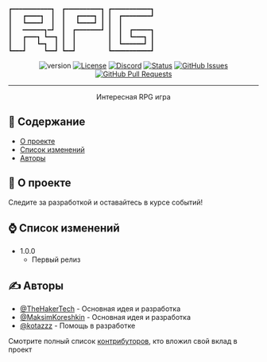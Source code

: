 ```
┏━━━━━━━━━━━┓  ┏━━━━━━━━━━┓ ┏━━━━━━━━━━━┓
┃   ┏━━━━┓  ┃  ┃   ┏━━━━┓ ┃ ┃  ┏━━━━━━━━┛
┃   ┗━━━━┛  ┃  ┃   ┗━━━━┛ ┃ ┃  ┃         
┃   ━━━━━━┓━┛  ┃  ┏━━━━━━━┛ ┃  ┃  ┏━━━━━┓
┃   ┏━━━┓ ┗━━┓ ┃  ┃         ┃  ┃  ┗━━━┓ ┃
┃   ┃   ┗━┓  ┃ ┃  ┃         ┃  ┗━━━━━━┛ ┃
┗━━━┛     ┗━━┛ ┗━━┛         ┗━━━━━━━━━━━┛
```


<div align="center">

![version](https://img.shields.io/badge/version-alpha-blue)
[![License](https://img.shields.io/badge/Лицензия-MIT-blue.svg)](/LICENSE)
[![Discord](https://img.shields.io/discord/992780447870357574?logo=discord)]([/LICENSE](https://discord.gg/HjJCwm5))
[![Status](https://img.shields.io/badge/Статус-активно-success.svg)]()
[![GitHub Issues](https://img.shields.io/github/issues/TheHakerTech/Craft_Box_RPG.svg)](https://github.com/TheHakerTech/Craft_Box_RPG/issues)
[![GitHub Pull Requests](https://img.shields.io/github/issues-pr/TheHakerTech/Craft_Box_RPG.svg)](https://github.com/TheHakerTech/Craft_Box_RPG/pulls)

</div>

---

<p align="center"> Интересная RPG игра
    <br> 
</p>

## 📝 Содержание

- [О проекте](#about)
- [Список изменений](#changelog)
- [Авторы](#authors)

## 🧐 О проекте <a name = "about"></a>

Следите за разработкой и оставайтесь в курсе событий!

## ⌚ Список изменений <a name = "changelog"></a>

- 1.0.0
  - Первый релиз

## ✍️ Авторы <a name = "authors"></a>

- [@TheHakerTech](https://github.com/TheHakerTech) - Основная идея и разработка
- [@MaksimKoreshkin](https://github.com/MaksimKoreshkin) - Основная идея и разработка
- [@kotazzz](https://github.com/kotazzz) - Помощь в разработке

Смотрите полный список [контрибуторов](https://github.com/TheHakerTech/Craft_Box_RPG/contributors), кто вложил свой вклад в проект


